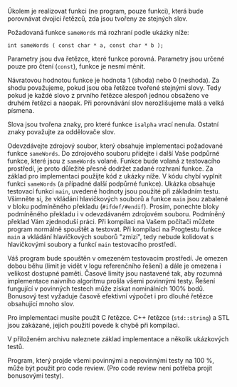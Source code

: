 Úkolem je realizovat funkci (ne program, pouze funkci), která bude porovnávat dvojici řetězců, zda jsou tvořeny ze stejných slov.

Požadovaná funkce `sameWords` má rozhraní podle ukázky níže:

```
int sameWords ( const char * a, const char * b );
```

Parametry jsou dva řetězce, které funkce porovná. Parametry jsou určené pouze pro čtení (`const`), funkce je nesmí měnit.

Návratovou hodnotou funkce je hodnota 1 (shoda) nebo 0 (neshoda). Za shodu považujeme, pokud jsou oba řetězce tvořené stejnými slovy. Tedy pokud je každé slovo z prvního řetězce alespoň jednou obsaženo ve druhém řetězci a naopak. Při porovnávání slov nerozlišujeme malá a velká písmena.

Slova jsou tvořena znaky, pro které funkce `isalpha` vrací nenula. Ostatní znaky považujte za oddělovače slov.

Odevzdávejte zdrojový soubor, který obsahuje implementaci požadované funkce `sameWords`. Do zdrojového souboru přidejte i další Vaše podpůrné funkce, které jsou z `sameWords` volané. Funkce bude volaná z testovacího prostředí, je proto důležité přesně dodržet zadané rozhraní funkce. Za základ pro implementaci použijte kód z ukázky níže. V kódu chybí vyplnit funkci `sameWords` (a případné další podpůrné funkce). Ukázka obsahuje testovací funkci `main`, uvedené hodnoty jsou použité při základním testu. Všimněte si, že vkládání hlavičkových souborů a funkce `main` jsou zabalené v bloku podmíněného překladu (`#ifdef/#endif`). Prosím, ponechte bloky podmíněného překladu i v odevzdávaném zdrojovém souboru. Podmíněný překlad Vám zjednoduší práci. Při kompilaci na Vašem počítači můžete program normálně spouštět a testovat. Při kompilaci na Progtestu funkce `main` a vkládání hlavičkových souborů "zmizí", tedy nebude kolidovat s hlavičkovými soubory a funkcí `main` testovacího prostředí.

Váš program bude spouštěn v omezeném testovacím prostředí. Je omezen dobou běhu (limit je vidět v logu referenčního řešení) a dále je omezena i velikost dostupné paměti. Časové limity jsou nastavené tak, aby rozumná implementace naivního algoritmu prošla všemi povinnými testy. Řešení fungující v povinných testech může získat nominálních 100% bodů. Bonusový test vyžaduje časově efektivní výpočet i pro dlouhé řetězce obsahující mnoho slov.

Pro implementaci musíte použít C řetězce. C++ řetězce (`std::string`) a STL jsou zakázané, jejich použití povede k chybě při kompilaci.

V přiloženém archivu naleznete základ implementace a několik ukázkových testů.

Program, který projde všemi povinnými a nepovinnými testy na 100 %, může být použit pro code review. (Pro code review není potřeba projít bonusovými testy).